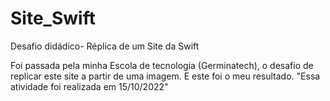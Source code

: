 # Site_Swift
 Desafio didádico- Réplica de um Site da Swift

Foi passada pela minha Escola de tecnologia (Germinatech), o desafio de replicar este site a partir de uma imagem. E este foi o meu resultado. "Essa atividade foi realizada em 15/10/2022"
